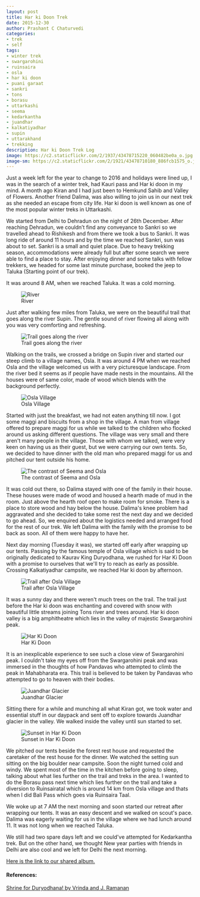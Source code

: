 ```yaml
---
layout: post
title: Har ki Doon Trek
date: 2015-12-30
author: Prashant C Chaturvedi
categories:
- trek
- self
tags:
- winter trek
- swargarohini
- ruinsaira
- osla
- har ki doon
- puani garaat
- sankri
- tons
- borasu
- uttarkashi
- seema
- kedarkantha
- juandhar
- kalkatiyadhar
- supin
- uttarakhand
- trekking
description: Har ki Doon Trek Log
image: https://c2.staticflickr.com/2/1937/43478715220_060482be0a_o.jpg
image-sm: https://c2.staticflickr.com/2/1921/43478710180_886fcb1575_o.jpg
---
```


Just a week left for the year to change to 2016 and holidays were lined up, I was in the search of a winter trek, had Kauri pass and Har ki doon in my mind.
A month ago Kiran and I had just been to Hemkund Sahib and Valley of Flowers.
Another friend Dalima, was also willing to join us in our next trek as she needed an escape from city life.
Har ki doon is well known as one of the most popular winter treks in Uttarkashi.

We started from Delhi to Dehradun on the night of 26th December.
After reaching Dehradun, we couldn’t find any conveyance to Sankri so we travelled ahead to Rishikesh and from there we took a bus to Sankri.
It was long ride of around 11 hours and by the time we reached Sankri, sun was about to set.
Sankri is a small and quiet place.
Due to heavy trekking season, accommodations were already full but after some search we were able to find a place to stay.
After enjoying dinner and some talks with fellow trekkers, we headed for some last minute purchase, booked the jeep to Taluka (Starting point of our trek).

It was around 8 AM, when we reached Taluka.
It was a cold morning.

<figure>
  <img src="https://c2.staticflickr.com/2/1974/43478712280_4fea6269d9_o.jpg" alt="River"/>
  <figcaption>River</figcaption>
</figure>

Just after walking few miles from Taluka, we were on the beautiful trail that goes along the river Supin.
The gentle sound of river flowing all along with you was very comforting and refreshing.

<figure>
  <img src="https://c2.staticflickr.com/2/1954/43478711330_903a22cff2_o.jpg" alt="Trail goes along the river"/>
  <figcaption>Trail goes along the river</figcaption>
</figure>

Walking on the trails, we crossed a bridge on Supin river and started our steep climb to a village names, Osla.
It was around 4 PM when we reached Osla and the village welcomed us with a very picturesque landscape.
From the river bed it seems as if people have made nests in the mountains. All the houses were of same color, made of wood which blends with the background perfectly.

<figure>
  <img src="https://c2.staticflickr.com/2/1928/43478712870_3567a0db98_o.jpg" alt="Osla Village"/>
  <figcaption>Osla Village</figcaption>
</figure>

Started with just the breakfast, we had not eaten anything till now.
I got some maggi and biscuits from a shop in the village.
A man from village offered to prepare maggi for us while we talked to the children who flocked around us asking different questions.
The village was very small and there aren't many people in the village.
Those with whom we talked, were very keen on having us as their guest, but we were carrying our own tents.
So, we decided to have dinner with the old man who prepared maggi for us and pitched our tent outside his home.

<figure>
  <img src="https://c2.staticflickr.com/2/1902/43478710730_4c24f61108_o.jpg" alt="The contrast of Seema and Osla"/>
  <figcaption>The contrast of Seema and Osla</figcaption>
</figure>

It was cold out there, so Dalima stayed with one of the family in their house.
These houses were made of wood and housed a hearth made of mud in the room.
Just above the hearth roof open to make room for smoke.
There is a place to store wood and hay below the house.
Dalima's knee problem had aggravated and she decided to take some rest the next day and we decided to go ahead.
So, we enquired about the logistics needed and arranged food for the rest of our trek.
We left Dalima with the family with the promise to be back as soon. All of them were happy to have her.


Next day morning (Tuesday it was), we started off early after wrapping up our tents. Passing by the famous temple of Osla village which is said to be originally dedicated to Kaurav King Duryodhana, we rushed for Har Ki Doon with a promise to ourselves that we'll try to reach as early as possible.
Crossing Kalkatiyadhar campsite, we reached Har ki doon by afternoon.

<figure>
  <img src="https://c2.staticflickr.com/2/1950/43478709010_44f3a46fc4_o.jpg" alt="Trail after Osla Village"/>
  <figcaption>Trail after Osla Village</figcaption>
</figure>

It was a sunny day and there weren't much trees on the trail.
The trail just before the Har ki doon was enchanting and covered with snow with beautiful little streams joining Tons river and trees around.
Har ki doon valley is a big amphitheatre which lies in the valley of majestic Swargarohini peak.

<figure>
  <img src="https://c2.staticflickr.com/2/1921/43478714530_f1efb39a9f_o.jpg" alt="Har Ki Doon"/>
  <figcaption>Har Ki Doon</figcaption>
</figure>

It is an inexplicable experience to see such a close view of Swargarohini peak.
I couldn't take my eyes off from the Swargarohini peak and was immersed in the thoughts of how Pandavas who attempted to climb the peak in Mahabharata era.
This trail is believed to be taken by Pandavas who attempted to go to heaven with their bodies.

<figure>
  <img src="https://c2.staticflickr.com/2/1944/43478713930_5692be0047_o.jpg" alt="Juandhar Glacier"/>
  <figcaption>Juandhar Glacier</figcaption>
</figure>

Sitting there for a while and munching all what Kiran got, we took water and essential stuff in our daypack and sent off to explore towards Juandhar glacier in the valley.
We walked inside the valley until sun started to set.

<figure>
  <img src="https://c2.staticflickr.com/2/1917/43478709830_c60123676b_o.jpg" alt="Sunset in Har Ki Doon"/>
  <figcaption>Sunset in Har Ki Doon</figcaption>
</figure>

We pitched our tents beside the forest rest house and requested the caretaker of the rest house for the dinner.
We watched the setting sun sitting on the big boulder near campsite.
Soon the night turned cold and windy.
We spent most of the time in the kitchen before going to sleep, talking about what lies further on the trail and treks in the area.
I wanted to do the Borasu pass next time which lies further on the trail and take a diversion to Ruinsairatal which is around 14 km from Osla village and thats when I did Bali Pass which goes via Ruinsaira Taal.

We woke up at 7 AM the next morning and soon started our retreat after wrapping our tents.
It was an easy descent and we walked on scout's pace.
Dalima was eagerly waiting for us in the village where we had lunch around 11.
It was not long when we reached Taluka.

We still had two spare days left and we could've attempted for Kedarkantha trek.
But on the other hand, we thought New year parties with friends in Delhi are also cool and we left for Delhi the next morning.

[Here is the link to our shared album.](https://goo.gl/photos/xyArwdXxLzjtvKWDA)

#### References:
<a href="https://www.thehindu.com/society/history-and-culture/a-temple-for-duryodhana-in-the-himalayas/article18425964.ece">Shrine for Duryodhana! by Vrinda and J. Ramanan</a>

